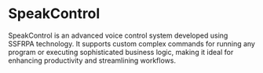 # SpeakControl
SpeakControl is an advanced voice control system developed using SSFRPA technology. It supports custom complex commands for running any program or executing sophisticated business logic, making it ideal for enhancing productivity and streamlining workflows.
